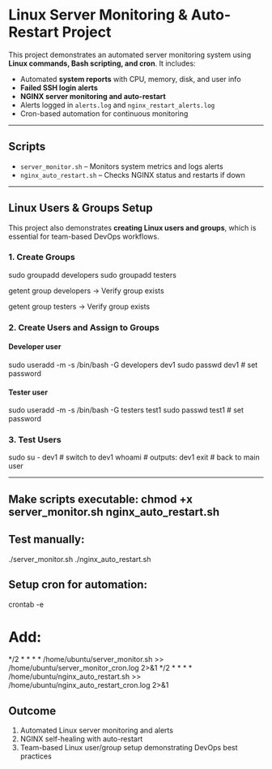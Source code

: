 # Linux Server Monitoring & Auto-Restart Project

This project demonstrates an automated server monitoring system using **Linux commands, Bash scripting, and cron**. It includes:

- Automated **system reports** with CPU, memory, disk, and user info
- **Failed SSH login alerts**
- **NGINX server monitoring and auto-restart**
- Alerts logged in `alerts.log` and `nginx_restart_alerts.log`
- Cron-based automation for continuous monitoring

---

## Scripts

- `server_monitor.sh` – Monitors system metrics and logs alerts
- `nginx_auto_restart.sh` – Checks NGINX status and restarts if down

---

## Linux Users & Groups Setup

This project also demonstrates **creating Linux users and groups**, which is essential for team-based DevOps workflows.

### 1. Create Groups

sudo groupadd developers
sudo groupadd testers

getent group developers → Verify group exists

getent group testers → Verify group exists

### 2. Create Users and Assign to Groups

#### Developer user
sudo useradd -m -s /bin/bash -G developers dev1
sudo passwd dev1       # set password

#### Tester user
sudo useradd -m -s /bin/bash -G testers test1
sudo passwd test1      # set password

### 3. Test Users
sudo su - dev1   # switch to dev1
whoami           # outputs: dev1
exit             # back to main user

---

## Make scripts executable: chmod +x server_monitor.sh nginx_auto_restart.sh

## Test manually: 
./server_monitor.sh
./nginx_auto_restart.sh

## Setup cron for automation:
crontab -e
# Add:
*/2 * * * * /home/ubuntu/server_monitor.sh >> /home/ubuntu/server_monitor_cron.log 2>&1
*/2 * * * * /home/ubuntu/nginx_auto_restart.sh >> /home/ubuntu/nginx_auto_restart_cron.log 2>&1

## Outcome

1. Automated Linux server monitoring and alerts
2. NGINX self-healing with auto-restart
3. Team-based Linux user/group setup demonstrating DevOps best practices
